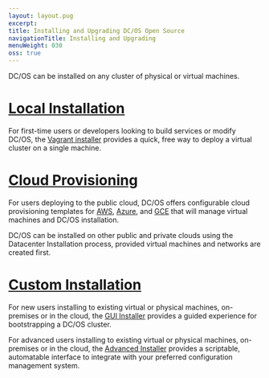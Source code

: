 ```yaml
---
layout: layout.pug
excerpt:
title: Installing and Upgrading DC/OS Open Source
navigationTitle: Installing and Upgrading
menuWeight: 030
oss: true
---
```


DC/OS can be installed on any cluster of physical or virtual machines.

# [Local Installation][1]

For first-time users or developers looking to build services or modify DC/OS, the [Vagrant installer][1] provides a quick, free way to deploy a virtual cluster on a single machine.

# [Cloud Provisioning][6]

For users deploying to the public cloud, DC/OS offers configurable cloud provisioning templates for [AWS][2], [Azure][3], and [GCE][8] that will manage virtual machines and DC/OS installation.

DC/OS can be installed on other public and private clouds using the Datacenter Installation process, provided virtual machines and networks are created first.

# [Custom Installation][7]

For new users installing to existing virtual or physical machines, on-premises or in the cloud, the [GUI Installer][4] provides a guided experience for bootstrapping a DC/OS cluster.

For advanced users installing to existing virtual or physical machines, on-premises or in the cloud, the [Advanced Installer][5] provides a scriptable, automatable interface to integrate with your preferred configuration management system.

[1]: /1.11/installing/oss/local/
[2]: /1.11/installing/oss/cloud/aws/
[3]: /1.11/installing/oss/cloud/azure/
[4]: /1.11/installing/oss/custom/gui/
[5]: /1.11/installing/oss/custom/advanced/
[6]: /1.11/installing/oss/cloud/
[7]: /1.11/installing/oss/custom/
[8]: /1.10/installing/oss/cloud/gce/
